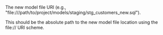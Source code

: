 The new model file URI (e.g., "file:///path/to/project/models/staging/stg_customers_new.sql").

This should be the absolute path to the new model file location using the file:// URI scheme.

